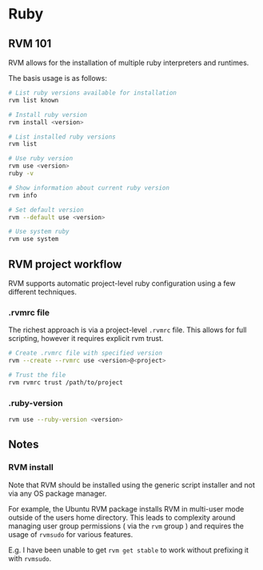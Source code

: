 # Ruby

## RVM 101

RVM allows for the installation of multiple ruby interpreters and runtimes.

The basis usage is as follows:

```sh
# List ruby versions available for installation
rvm list known

# Install ruby version
rvm install <version>

# List installed ruby versions
rvm list

# Use ruby version
rvm use <version>
ruby -v

# Show information about current ruby version
rvm info

# Set default version
rvm --default use <version>

# Use system ruby
rvm use system
```

## RVM project workflow

RVM supports automatic project-level ruby configuration using a few different techniques.

### .rvmrc file

The richest approach is via a project-level `.rvmrc` file.
This allows for full scripting, however it requires explicit rvm trust.

```sh
# Create .rvmrc file with specified version
rvm --create --rvmrc use <version>@<project>

# Trust the file
rvm rvmrc trust /path/to/project
```

### .ruby-version

```sh
rvm use --ruby-version <version>
```

## Notes

### RVM install

Note that RVM should be installed using the generic script installer and not via any OS package manager.

For example, the Ubuntu RVM package installs RVM in multi-user mode outside of the users home directory.
This leads to complexity around managing user group permissions ( via the `rvm` group ) and requires the usage
of `rvmsudo` for various features.

E.g. I have been unable to get `rvm get stable` to work without prefixing it with `rvmsudo`.
